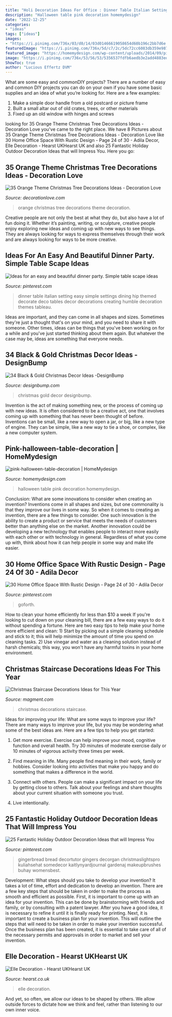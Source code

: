 ```yaml
---
title: "Holi Decoration Ideas For Office : Dinner Table Italian Setting Easy Simple Settings Dining Hip Themed Decorate Deco Tables Decor Decorations Creating Humble Decoration Themes Tableau"
description: "Halloween table pink decoration homemydesign"
date: "2022-12-25"
categories:
- "ideas"
tags: ["ideas"]
images:
- "https://i.pinimg.com/736x/03/d0/14/03d01466619058654d60b196c2bb7d6e.jpg"
featuredImage: "https://i.pinimg.com/736x/5d/c7/2c/5dc72cc6083db359e98739470c62c31b.jpg"
featured_image: "https://homemydesign.com/wp-content/uploads/2014/09/pink-halloween-table-decoration.jpg"
image: "https://i.pinimg.com/736x/53/56/53/5356537fdfb6aedb3e2add4883ed28bf.jpg"
ShowToc: true
author: "Lucious Effertz DVM"
---
```



What are some easy and commonDIY projects?
There are a number of easy and common DIY projects you can do on your own if you have some basic supplies and an idea of what you’re looking for. Here are a few examples:
1. Make a simple door handle from a old postcard or picture frame
2. Built a small altar out of old crates, trees, or other materials
3. Fixed up an old window with hinges and screws

	

		
looking for 35 Orange Theme Christmas Tree Decorations Ideas - Decoration Love you've came to the right place. We have 8 Pictures about 35 Orange Theme Christmas Tree Decorations Ideas - Decoration Love like 30 Home Office Space With Rustic Design - Page 24 of 30 - Adila Decor, Elle Decoration - Hearst UKHearst UK and also 25 Fantastic Holiday Outdoor Decoration Ideas that will Impress You. Here you go:
		
    
## 35 Orange Theme Christmas Tree Decorations Ideas - Decoration Love

<img loading=lazy src="http://www.decorationlove.com/wp-content/uploads/2016/10/Smalll-Orange-Chirstmas-Design.jpg" onerror="this.onerror=null;this.src='https://tse2.mm.bing.net/th?id=OIP.ym8XdtDDhV_qoKN9nyh-YgHaLG&amp;pid=15.1';" alt="35 Orange Theme Christmas Tree Decorations Ideas - Decoration Love">

_Source: decorationlove.com_

>orange christmas tree decorations theme decoration. 

	

Creative people are not only the best at what they do, but also have a lot of fun doing it. Whether it’s painting, writing, or sculpture, creative people enjoy exploring new ideas and coming up with new ways to see things. They are always looking for ways to express themselves through their work and are always looking for ways to be more creative.

    
## Ideas For An Easy And Beautiful Dinner Party. Simple Table Scape Ideas

<img loading=lazy src="https://i.pinimg.com/736x/5d/c7/2c/5dc72cc6083db359e98739470c62c31b.jpg" onerror="this.onerror=null;this.src='https://tse1.mm.bing.net/th?id=OIP.x9nf2sjmc5ScqXalVG9CswHaJ4&amp;pid=15.1';" alt="Ideas for an easy and beautiful dinner party. Simple table scape ideas">

_Source: pinterest.com_

>dinner table italian setting easy simple settings dining hip themed decorate deco tables decor decorations creating humble decoration themes tableau. 

	

Ideas are important, and they can come in all shapes and sizes. Sometimes they're just a thought that's on your mind, and you need to share it with someone. Other times, ideas can be things that you've been working on for a while and you've just started thinking about them again. But whatever the case may be, ideas are something that everyone needs.

    
## 34 Black &amp; Gold Christmas Decor Ideas -DesignBump

<img loading=lazy src="https://cdn.designbump.com/wp-content/uploads/2015/12/Glittering-Black-And-Gold-Christmas-Decor-ideas-18.jpg" onerror="this.onerror=null;this.src='https://tse1.mm.bing.net/th?id=OIP.ePC7DLpaf8SSnsKVHDSNrAHaLH&amp;pid=15.1';" alt="34 Black &amp; Gold Christmas Decor Ideas -DesignBump">

_Source: designbump.com_

>christmas gold decor designbump. 

	

Invention is the act of making something new, or the process of coming up with new ideas. It is often considered to be a creative act, one that involves coming up with something that has never been thought of before. Inventions can be small, like a new way to open a jar, or big, like a new type of engine. They can be simple, like a new way to tie a shoe, or complex, like a new computer system.

    
## Pink-halloween-table-decoration | HomeMydesign

<img loading=lazy src="https://homemydesign.com/wp-content/uploads/2014/09/pink-halloween-table-decoration.jpg" onerror="this.onerror=null;this.src='https://tse1.mm.bing.net/th?id=OIP.SY18StK4O_4xomBvnvwmowHaLH&amp;pid=15.1';" alt="pink-halloween-table-decoration | HomeMydesign">

_Source: homemydesign.com_

>halloween table pink decoration homemydesign. 

	

Conclusion: What are some innovations to consider when creating an invention?
Inventions come in all shapes and sizes, but one commonality is that they improve our lives in some way. So when it comes to creating an invention, there are a few things to consider. One such innovation is the ability to create a product or service that meets the needs of customers better than anything else on the market. Another innovation could be developing a new technology that enables people to interact more easily with each other or with technology in general. Regardless of what you come up with, think about how it can help people in some way and make life easier.

    
## 30 Home Office Space With Rustic Design - Page 24 Of 30 - Adila Decor

<img loading=lazy src="https://i.pinimg.com/736x/03/d0/14/03d01466619058654d60b196c2bb7d6e.jpg" onerror="this.onerror=null;this.src='https://tse2.mm.bing.net/th?id=OIP.PI2usgmSnMsxE-EOZ_9wXgHaKP&amp;pid=15.1';" alt="30 Home Office Space With Rustic Design - Page 24 of 30 - Adila Decor">

_Source: pinterest.com_

>goforth. 

	

How to clean your home efficiently for less than $10 a week
If you're looking to cut down on your cleaning bill, there are a few easy ways to do it without spending a fortune. Here are two easy tips to help make your home more efficient and clean: 1) Start by picking out a simple cleaning schedule and stick to it; this will help minimize the amount of time you spend on cleaning tasks. 2) Use vinegar and water as a cleaning solution instead of harsh chemicals; this way, you won't have any harmful toxins in your home environment.

    
## Christmas Staircase Decorations Ideas For This Year

<img loading=lazy src="https://www.magment.com/wp-content/uploads/2015/10/Christmas-Staircase-Decoration-6.jpg" onerror="this.onerror=null;this.src='https://tse1.mm.bing.net/th?id=OIP.lqlfMlC3fSP44NeFMZinQgHaLG&amp;pid=15.1';" alt="Christmas Staircase Decorations Ideas for This Year">

_Source: magment.com_

>christmas decorations staircase. 

	

Ideas for improving your life: What are some ways to improve your life?
There are many ways to improve your life, but you may be wondering what some of the best ideas are. Here are a few tips to help you get started:
1. Get more exercise. Exercise can help improve your mood, cognitive function and overall health. Try 30 minutes of moderate exercise daily or 10 minutes of vigorous activity three times per week.

2. Find meaning in life. Many people find meaning in their work, family or hobbies. Consider looking into activities that make you happy and do something that makes a difference in the world.

3. Connect with others. People can make a significant impact on your life by getting close to others. Talk about your feelings and share thoughts about your current situation with someone you trust.

4. Live intentionally.

    
## 25 Fantastic Holiday Outdoor Decoration Ideas That Will Impress You

<img loading=lazy src="https://i.pinimg.com/736x/53/56/53/5356537fdfb6aedb3e2add4883ed28bf.jpg" onerror="this.onerror=null;this.src='https://tse3.mm.bing.net/th?id=OIP.dle0sWxNQbh316oWZ23MPQHaJ3&amp;pid=15.1';" alt="25 Fantastic Holiday Outdoor Decoration Ideas that will Impress You">

_Source: pinterest.com_

>gingerbread bread decortutor gingers decorgan christmaslightspro kuliahsehat somedecor kaitlynyardjournal gardenaj makeupbrushes buhay womensbest. 

	

Development: What steps should you take to develop your invention?
It takes a lot of time, effort and dedication to develop an invention. There are a few key steps that should be taken in order to make the process as smooth and efficient as possible. First, it is important to come up with an idea for your invention. This can be done by brainstorming with friends and family, or by consulting with a patent lawyer. After you have a good idea, it is necessary to refine it until it is finally ready for printing. Next, it is important to create a business plan for your invention. This will outline the steps that will need to be taken in order to make your invention successful. Once the business plan has been created, it is essential to take care of all of the necessary permits and approvals in order to market and sell your invention.

    
## Elle Decoration - Hearst UKHearst UK

<img loading=lazy src="http://hearstcouk.wp.cdnds.net/tmp/wpro1440414202891931/2014/07/25201845/ElleDeco4.jpg" onerror="this.onerror=null;this.src='https://tse3.mm.bing.net/th?id=OIP.SzbjrTvvgzEWkA8S-wx66wHaEy&amp;pid=15.1';" alt="Elle Decoration - Hearst UKHearst UK">

_Source: hearst.co.uk_

>elle decoration. 

	

And yet, so often, we allow our ideas to be shaped by others. We allow outside forces to dictate how we think and feel, rather than listening to our own inner voice.

